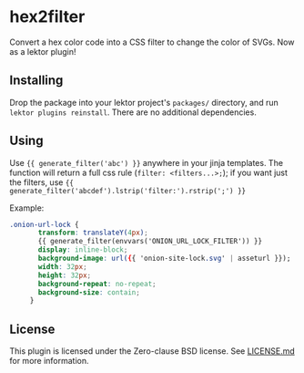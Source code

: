 # hex2filter

Convert a hex color code into a CSS filter to change the color of SVGs. Now as a lektor plugin!

## Installing

Drop the package into your lektor project's `packages/` directory, and run `lektor plugins reinstall`. There are no additional dependencies.

## Using

Use `{{ generate_filter('abc') }}` anywhere in your jinja templates. The function will return a full css rule (`filter: <filters...>;`); if you want just the filters, use `{{ generate_filter('abcdef').lstrip('filter:').rstrip(';') }}`

Example:

```css
.onion-url-lock {
       transform: translateY(4px);
       {{ generate_filter(envvars('ONION_URL_LOCK_FILTER')) }}
       display: inline-block;
       background-image: url({{ 'onion-site-lock.svg' | asseturl }});
       width: 32px;
       height: 32px;
       background-repeat: no-repeat;
       background-size: contain;
     }
```

## License

This plugin is licensed under the Zero-clause BSD license. See [LICENSE.md](LICENSE.md) for more information.

